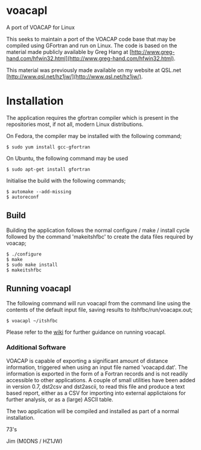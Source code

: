 voacapl
=======

A port of VOACAP for Linux

This seeks to maintain a port of the VOACAP code base that may be compiled using GFortran and run on Linux.  The code is based on the material made publicly available by Greg Hang at [http://www.greg-hand.com/hfwin32.html](http://www.greg-hand.com/hfwin32.html).

This material was previously made available on my website at QSL.net [http://www.qsl.net/hz1jw/](http://www.qsl.net/hz1jw/).

# Installation
The application requires the gfortran compiler which is present in the repositories most, if not all, modern Linux distributions. 

On Fedora, the compiler may be installed with the following command;

    $ sudo yum install gcc-gfortran

On Ubuntu, the following command may be used

    $ sudo apt-get install gfortran

Initialise the build with the following commands;

    $ automake --add-missing
    $ autoreconf

## Build
Building the application follows the normal configure / make / install cycle followed by the command 'makeitshfbc' to create the data files required by voacap;

    $ ./configure
    $ make
    $ sudo make install
    $ makeitshfbc

## Running voacapl
The following command will run voacapl from the command line using the contents of the default input file, saving results to itshfbc/run/voacapx.out;

    $ voacapl ~/itshfbc 

Please refer to the [wiki](https://github.com/jawatson/voacapl/wiki) for further guidance on running voacapl.

### Additional Software
VOACAP is capable of exporting a significant amount of distance information, triggered when using an input file named 'voacapd.dat'.  The information is exported in the form of a Fortran records and is not readily accessible to other applications.  A couple of small utilities have been added in version 0.7, dst2csv and dst2ascii, to read this file and produce a text based report, either as a CSV for importing into external applictaions for further analysis, or as a (large) ASCII table.

The two application will be compiled and installed as part of a normal installation.

73's

Jim (M0DNS / HZ1JW)

